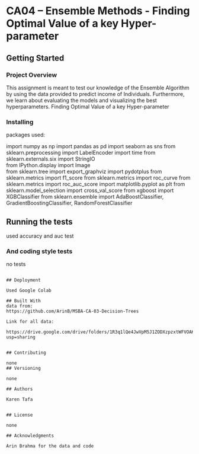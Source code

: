 # CA04 – Ensemble Methods - Finding Optimal Value of a key Hyper-parameter

## Getting Started



### Project Overview

This assignment is meant to test our knowledge of the Ensemble Algorithm by using the data provided to predict income of Individuals. Furthermore, we learn about evaluating the models and visualizing the best hyperparameters.
Finding Optimal Value of a key Hyper-parameter

### Installing

packages used:

import numpy as np
import pandas as pd
import seaborn as sns
from sklearn.preprocessing import LabelEncoder
import time
from sklearn.externals.six import StringIO  
from IPython.display import Image  
from sklearn.tree import export_graphviz
import pydotplus
from sklearn.metrics import f1_score
from sklearn.metrics import roc_curve
from sklearn.metrics import roc_auc_score
import matplotlib.pyplot as plt
from sklearn.model_selection import cross_val_score
from xgboost import XGBClassifier
from sklearn.ensemble import AdaBoostClassifier, GradientBoostingClassifier, RandomForestClassifier



## Running the tests

used accuracy and auc test

### And coding style tests

no tests
```

## Deployment

Used Google Colab

## Built With
data from: 
https://github.com/ArinB/MSBA-CA-03-Decision-Trees

Link for all data:

https://drive.google.com/drive/folders/1R3q1lQe4JwVpM5J1ZODXzpzxtWFVOAKt?usp=sharing


## Contributing

none
## Versioning

none

## Authors

Karen Tafa


## License

none

## Acknowledgments

Arin Brahma for the data and code
